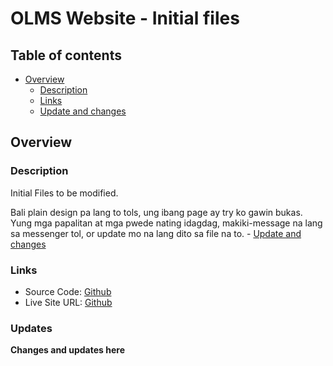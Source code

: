 # OLMS Website - Initial files

## Table of contents

- [Overview](#overview)
  - [Description](#Description)
  - [Links](#links)
  - [Update and changes](#updates)

## Overview

### Description


Initial Files to be modified.

Bali plain design pa lang to tols, ung ibang page ay try ko gawin bukas. Yung mga papalitan at mga pwede nating idagdag, makiki-message na lang sa messenger tol, or update mo na lang dito sa file na to. - [Update and changes](#updates)

### Links

- Source Code: [Github](https://github.com/Carlozzzzz/OLMS_samplefiles)
- Live Site URL: [Github](https://carlozzzzz.github.io/OLMS_samplefiles/)
 
### Updates

**Changes and updates here**
